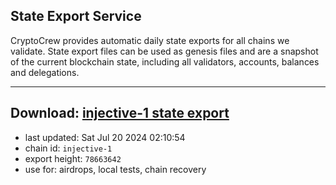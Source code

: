 ## State Export Service
CryptoCrew provides automatic daily state exports for all chains we validate. State export files can be used as genesis files and are a snapshot of the current blockchain state, including all validators, accounts, balances and delegations.

---
**Download: [injective-1 state export](https://dl-eu2.ccvalidators.com/SERVICE/injective/injective-1_export_78663642.json)**
---

- last updated: Sat Jul 20 2024 02:10:54
- chain id: `injective-1`
- export height: `78663642`
- use for: airdrops, local tests, chain recovery
